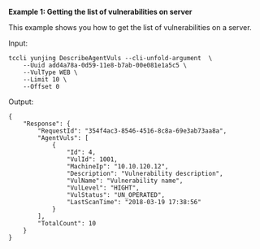 **Example 1: Getting the list of vulnerabilities on server**

This example shows you how to get the list of vulnerabilities on a server.

Input: 

```
tccli yunjing DescribeAgentVuls --cli-unfold-argument  \
    --Uuid add4a78a-0d59-11e8-b7ab-00e081e1a5c5 \
    --VulType WEB \
    --Limit 10 \
    --Offset 0
```

Output: 
```
{
    "Response": {
        "RequestId": "354f4ac3-8546-4516-8c8a-69e3ab73aa8a",
        "AgentVuls": [
            {
                "Id": 4,
                "VulId": 1001,
                "MachineIp": "10.10.120.12",
                "Description": "Vulnerability description",
                "VulName": "Vulnerability name",
                "VulLevel": "HIGHT",
                "VulStatus": "UN_OPERATED",
                "LastScanTime": "2018-03-19 17:38:56"
            }
        ],
        "TotalCount": 10
    }
}
```

